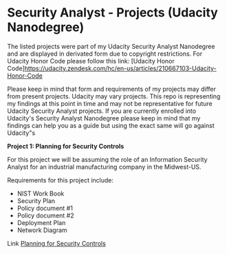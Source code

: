 # Security Analyst - Projects (Udacity Nanodegree)

The listed projects were part of my Udacity Security Analyst Nanodegree and are displayed in derivated form due to copyright restrictions.
For Udacity Honor Code please follow this link: [Udacity Honor Code]https://udacity.zendesk.com/hc/en-us/articles/210667103-Udacity-Honor-Code

Please keep in mind that form and requirements of my projects may differ from present projects. Udacity may vary projects. This repo is representing my findings at this point in time and may not be representative for future Udacity Security Analyst projects.
If you are currently enrolled into Udacity's Security Analyst Nanodegree please keep in mind that my findings can help you as a guide but using the exact same will go against Udacity"s 

**Project 1: Planning for Security Controls**

For this project we will be assuming the role of an Information Security Analyst for an industrial manufacturing company in the Midwest-US. 

Requirements for this project include:

* NIST Work Book
* Security Plan
* Policy document #1
* Policy document #2
* Deployment Plan
* Network Diagram

Link [Planning for Security Controls](https://github.com/MichaelThomasWolff/Security-Analyst-Projects-Udacity/tree/main/Planning%20for%20Security%20Controls)
